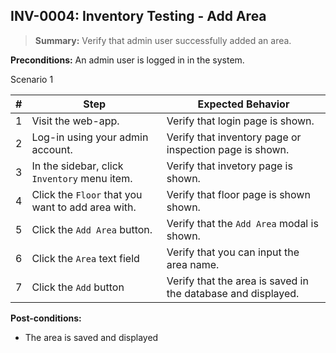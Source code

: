 ## **INV-0004:** Inventory Testing - Add Area  

> **Summary:** Verify that admin user successfully added an area.  <br>

**Preconditions:** An admin user is logged in in the system.

Scenario 1 

 | \# | Step | Expected Behavior | 
 |----|------|-------------------| 
 |  1 |  Visit the web-app.    | Verify that login page is shown.  | 
 |  2 |  Log-in using your admin account.   | Verify that inventory page or inspection page is shown.   | 
 |  3 |  In the sidebar, click `Inventory` menu item.   | Verify that invetory page is shown.   |
 |  4 |  Click the `Floor` that you want to add area with.   | Verify that floor page  is shown shown.   |  
 |  5 |  Click the `Add Area` button.   | Verify that the `Add Area` modal is shown.   |  
 |  6 | Click the `Area` text field   | Verify that you can input the area name.   |
 |  7 | Click the `Add` button | Verify that the area is saved in the database and displayed. |

**Post-conditions:**  

 - The area is saved and displayed
